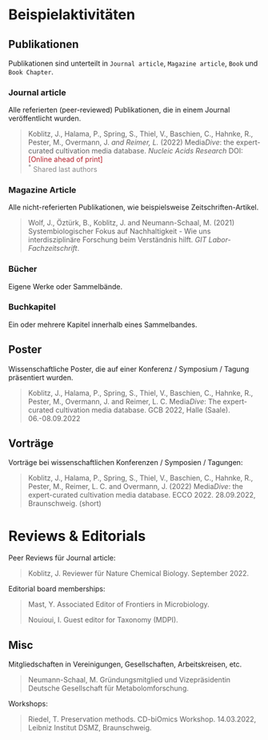 

# Beispielaktivitäten

## Publikationen

Publikationen sind unterteilt in `Journal article`, `Magazine article`, `Book` und `Book Chapter`. 

### Journal article
Alle referierten (peer-reviewed) Publikationen, die in einem Journal veröffentlicht wurden. 

> Koblitz, J., Halama, P., Spring, S., Thiel, V., Baschien, C., Hahnke, R., Pester, M., Overmann, J.<sup>*</sup> and Reimer, L.<sup>*</sup> (2022) Media*Dive*: the expert-curated cultivation media database. <em>Nucleic Acids Research</em> DOI: [](https://dx.doi.org/10.1093/nar/gkac803) <span style="color:#B61F29;">[Online ahead of print]</span> <i class="icon-open-access text-osiris" title="Open Access"></i>
> <br><span style="color:#878787;"><sup>*</sup> Shared last authors</span>                    

### Magazine Article
Alle nicht-referierten Publikationen, wie beispielsweise Zeitschriften-Artikel.

> Wolf, J., Öztürk, B., Koblitz, J. and Neumann-Schaal, M. (2021) Systembiologischer Fokus auf Nachhaltigkeit - Wie uns interdisziplinäre Forschung beim Verständnis hilft. *GIT Labor-Fachzeitschrift*. [](https://analyticalscience.wiley.com/do/10.1002/was.000600102/full/)


### Bücher

Eigene Werke oder Sammelbände.


### Buchkapitel

Ein oder mehrere Kapitel innerhalb eines Sammelbandes.


## Poster

Wissenschaftliche Poster, die auf einer Konferenz / Symposium / Tagung präsentiert wurden.

> Koblitz, J., Halama, P., Spring, S., Thiel, V., Baschien, C., Hahnke, R., Pester, M., Overmann, J. and Reimer, L. C. Media*Dive*: The expert-curated cultivation media database. GCB 2022, Halle (Saale). 06.-08.09.2022 


## Vorträge

Vorträge bei wissenschaftlichen Konferenzen / Symposien / Tagungen:

> Koblitz, J., Halama, P., Spring, S., Thiel, V., Baschien, C., Hahnke, R., Pester, M., Reimer, L. C. and Overmann, J. (2022) Media*Dive*: the expert-curated cultivation media database. ECCO 2022. 28.09.2022, Braunschweig. (short) 


# Reviews & Editorials

Peer Reviews für Journal article:

> Koblitz, J. Reviewer für Nature Chemical Biology. September 2022. 

Editorial board memberships:

> Mast, Y. Associated Editor of Frontiers in Microbiology.
>
> Nouioui, I. Guest editor for Taxonomy (MDPI).



## Misc

Mitgliedschaften in Vereinigungen, Gesellschaften, Arbeitskreisen, etc.
> Neumann-Schaal, M. Gründungsmitglied und Vizepräsidentin Deutsche Gesellschaft für Metabolomforschung.

Workshops:
> Riedel, T. Preservation methods. CD-biOmics Workshop. 14.03.2022, Leibniz Institut DSMZ, Braunschweig.

